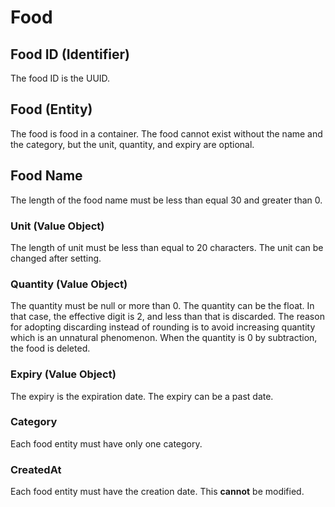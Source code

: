 # Food

## Food ID (Identifier)

The food ID is the UUID.

## Food (Entity)

The food is food in a container. The food cannot exist without the name and the category, but the unit, quantity, and expiry are optional.

## Food Name

The length of the food name must be less than equal 30 and greater than 0.

### Unit (Value Object)

The length of unit must be less than equal to 20 characters.
The unit can be changed after setting.

### Quantity (Value Object)

The quantity must be null or more than 0.
The quantity can be the float.  In that case, the effective digit is 2, and less than that is discarded.
The reason for adopting discarding instead of rounding is to avoid increasing quantity which is an unnatural phenomenon.
When the quantity is 0 by subtraction, the food is deleted.

### Expiry (Value Object)

The expiry is the expiration date. The expiry can be a past date.

### Category

Each food entity must have only one category.

### CreatedAt

Each food entity must have the creation date. This **cannot** be modified.